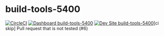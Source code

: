 # build-tools-5400

[![CircleCI](https://circleci.com/gh/pantheon-ci-bot/build-tools-5400.svg?style=shield)](https://circleci.com/gh/pantheon-ci-bot/build-tools-5400)
[![Dashboard build-tools-5400](https://img.shields.io/badge/dashboard-build_tools_5400-yellow.svg)](https://dashboard.pantheon.io/sites/89a828b0-4c60-4b20-a3b0-6b98030ad7d8#dev/code)
[![Dev Site build-tools-5400](https://img.shields.io/badge/site-build_tools_5400-blue.svg)](http://dev-build-tools-5400.pantheonsite.io/)[ci skip] Pull request that is not tested (#6)
